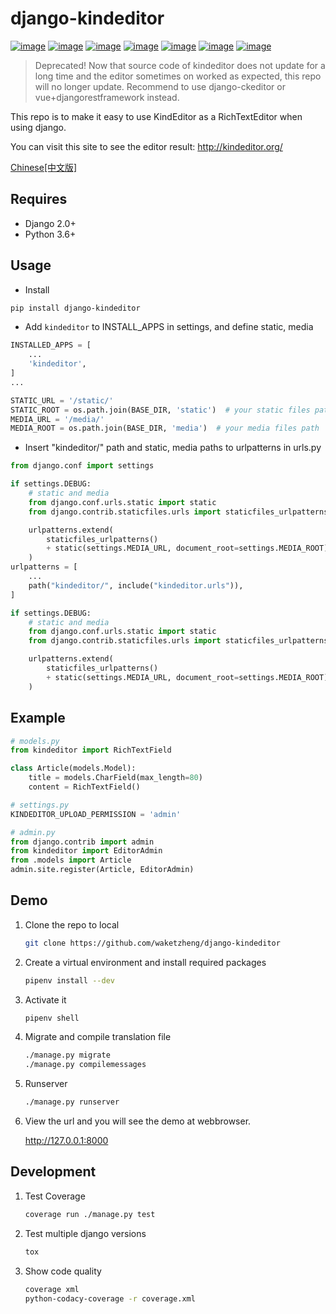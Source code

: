 # django-kindeditor

[![image](https://secure.travis-ci.org/waketzheng/django-kindeditor.svg?branch=master)](https://pypi.org/project/django-kindeditor/)
[![image](https://img.shields.io/pypi/v/django-kindeditor.svg)](https://pypi.org/project/django-kindeditor/)
[![image](https://img.shields.io/pypi/djversions/django-kindeditor.svg)](https://pypi.org/project/django-kindeditor/)
[![image](https://img.shields.io/pypi/pyversions/django-kindeditor.svg)](https://pypi.org/project/django-kineditor/)
[![image](https://img.shields.io/pypi/l/django-kindeditor.svg)](https://pypi.org/project/django-kindeditor/)
[![image](https://img.shields.io/codecov/c/github/waketzheng/django-kindeditor/master.svg)](https://codecov.io/github/waketzheng/django-kindeditor?branch=master)
[![image](https://img.shields.io/badge/code%20style-pep8-green.svg)](https://www.python.org/dev/peps/pep-0008/)

> Deprecated! Now that source code of kindeditor does not update for a long time and the editor sometimes on worked as expected, this repo will no longer update. Recommend to use django-ckeditor or vue+djangorestframework instead.

This repo is to make it easy to use KindEditor as a RichTextEditor when using django.

You can visit this site to see the editor result:
http://kindeditor.org/

[Chinese[中文版]](https://github.com/waketzheng/django-kindeditor/blob/master/zh-hans_README.md)

## Requires

- Django 2.0+
- Python 3.6+

## Usage

- Install

```bash
pip install django-kindeditor
```

- Add `kindeditor` to INSTALL_APPS in settings, and define static, media

```py
INSTALLED_APPS = [
    ...
    'kindeditor',
]
...

STATIC_URL = '/static/'
STATIC_ROOT = os.path.join(BASE_DIR, 'static')  # your static files path
MEDIA_URL = '/media/'
MEDIA_ROOT = os.path.join(BASE_DIR, 'media')  # your media files path
```

- Insert "kindeditor/" path and static, media paths to urlpatterns in urls.py

```py
from django.conf import settings

if settings.DEBUG:
    # static and media
    from django.conf.urls.static import static
    from django.contrib.staticfiles.urls import staticfiles_urlpatterns

    urlpatterns.extend(
        staticfiles_urlpatterns()
        + static(settings.MEDIA_URL, document_root=settings.MEDIA_ROOT)
    )
urlpatterns = [
    ...
    path("kindeditor/", include("kindeditor.urls")),
]

if settings.DEBUG:
    # static and media
    from django.conf.urls.static import static
    from django.contrib.staticfiles.urls import staticfiles_urlpatterns

    urlpatterns.extend(
        staticfiles_urlpatterns()
        + static(settings.MEDIA_URL, document_root=settings.MEDIA_ROOT)
    )
```

## Example

```py
# models.py
from kindeditor import RichTextField

class Article(models.Model):
    title = models.CharField(max_length=80)
    content = RichTextField()

# settings.py
KINDEDITOR_UPLOAD_PERMISSION = 'admin'

# admin.py
from django.contrib import admin
from kindeditor import EditorAdmin
from .models import Article
admin.site.register(Article, EditorAdmin)
```

## Demo

1. Clone the repo to local

   ```bash
   git clone https://github.com/waketzheng/django-kindeditor
   ```

2. Create a virtual environment and install required packages

   ```bash
   pipenv install --dev
   ```

3. Activate it

   ```bash
   pipenv shell
   ```

4. Migrate and compile translation file

   ```bash
   ./manage.py migrate
   ./manage.py compilemessages
   ```

5. Runserver

   ```bash
   ./manage.py runserver
   ```

6. View the url and you will see the demo at webbrowser.

   http://127.0.0.1:8000

## Development

1. Test Coverage

   ```bash
   coverage run ./manage.py test
   ```

2. Test multiple django versions

   ```bash
   tox
   ```

3. Show code quality

   ```bash
   coverage xml
   python-codacy-coverage -r coverage.xml
   ```
